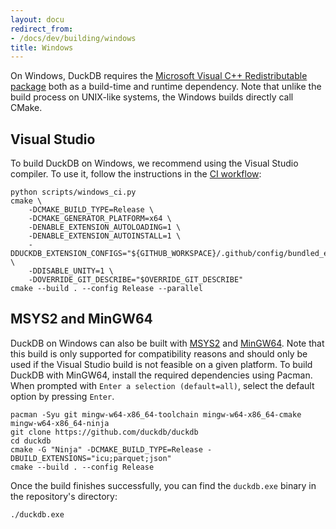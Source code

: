 ```yaml
---
layout: docu
redirect_from:
- /docs/dev/building/windows
title: Windows
---
```


On Windows, DuckDB requires the [Microsoft Visual C++ Redistributable package](https://learn.microsoft.com/en-US/cpp/windows/latest-supported-vc-redist) both as a build-time and runtime dependency. Note that unlike the build process on UNIX-like systems, the Windows builds directly call CMake.

## Visual Studio

To build DuckDB on Windows, we recommend using the Visual Studio compiler.
To use it, follow the instructions in the [CI workflow](https://github.com/duckdb/duckdb/blob/52b43b166091c82b3f04bf8af15f0ace18207a64/.github/workflows/Windows.yml#L73):

```batch
python scripts/windows_ci.py
cmake \
    -DCMAKE_BUILD_TYPE=Release \
    -DCMAKE_GENERATOR_PLATFORM=x64 \
    -DENABLE_EXTENSION_AUTOLOADING=1 \
    -DENABLE_EXTENSION_AUTOINSTALL=1 \
    -DDUCKDB_EXTENSION_CONFIGS="${GITHUB_WORKSPACE}/.github/config/bundled_extensions.cmake" \
    -DDISABLE_UNITY=1 \
    -DOVERRIDE_GIT_DESCRIBE="$OVERRIDE_GIT_DESCRIBE"
cmake --build . --config Release --parallel
```

## MSYS2 and MinGW64

DuckDB on Windows can also be built with [MSYS2](https://www.msys2.org/) and [MinGW64](https://www.mingw-w64.org/).
Note that this build is only supported for compatibility reasons and should only be used if the Visual Studio build is not feasible on a given platform.
To build DuckDB with MinGW64, install the required dependencies using Pacman.
When prompted with `Enter a selection (default=all)`, select the default option by pressing `Enter`.

```batch
pacman -Syu git mingw-w64-x86_64-toolchain mingw-w64-x86_64-cmake mingw-w64-x86_64-ninja
git clone https://github.com/duckdb/duckdb
cd duckdb
cmake -G "Ninja" -DCMAKE_BUILD_TYPE=Release -DBUILD_EXTENSIONS="icu;parquet;json"
cmake --build . --config Release
```

Once the build finishes successfully, you can find the `duckdb.exe` binary in the repository's directory:

```batch
./duckdb.exe
```
